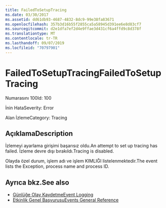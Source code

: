```yaml
---
title: FailedToSetupTracing
ms.date: 03/30/2017
ms.assetid: dd61db93-4687-4832-8dc9-99e38fa83671
ms.openlocfilehash: 357b3d16b55f2855ca5a58945d391ee6e8d83cf7
ms.sourcegitcommit: d2e1dfa7ef2d4e9ffae3d431cf6a4ffd9c8d378f
ms.translationtype: MT
ms.contentlocale: tr-TR
ms.lasthandoff: 09/07/2019
ms.locfileid: "70797901"
---
```

# <a name="failedtosetuptracing"></a><span data-ttu-id="ad2f4-102">FailedToSetupTracing</span><span class="sxs-lookup"><span data-stu-id="ad2f4-102">FailedToSetupTracing</span></span>
<span data-ttu-id="ad2f4-103">Numarasını 100</span><span class="sxs-lookup"><span data-stu-id="ad2f4-103">Id: 100</span></span>  
  
 <span data-ttu-id="ad2f4-104">İnin Hata</span><span class="sxs-lookup"><span data-stu-id="ad2f4-104">Severity: Error</span></span>  
  
 <span data-ttu-id="ad2f4-105">Alan İzleme</span><span class="sxs-lookup"><span data-stu-id="ad2f4-105">Category: Tracing</span></span>  
  
## <a name="description"></a><span data-ttu-id="ad2f4-106">Açıklama</span><span class="sxs-lookup"><span data-stu-id="ad2f4-106">Description</span></span>  
 <span data-ttu-id="ad2f4-107">İzlemeyi ayarlama girişimi başarısız oldu.</span><span class="sxs-lookup"><span data-stu-id="ad2f4-107">An attempt to set up tracing has failed.</span></span> <span data-ttu-id="ad2f4-108">İzleme devre dışı bırakıldı.</span><span class="sxs-lookup"><span data-stu-id="ad2f4-108">Tracing is disabled.</span></span>  
  
 <span data-ttu-id="ad2f4-109">Olayda özel durum, işlem adı ve işlem KIMLIĞI listelenmektedir.</span><span class="sxs-lookup"><span data-stu-id="ad2f4-109">The event lists the Exception, process name and process ID.</span></span>  
  
## <a name="see-also"></a><span data-ttu-id="ad2f4-110">Ayrıca bkz.</span><span class="sxs-lookup"><span data-stu-id="ad2f4-110">See also</span></span>

- [<span data-ttu-id="ad2f4-111">Günlüğe Olay Kaydetme</span><span class="sxs-lookup"><span data-stu-id="ad2f4-111">Event Logging</span></span>](index.md)
- [<span data-ttu-id="ad2f4-112">Etkinlik Genel Başvurusu</span><span class="sxs-lookup"><span data-stu-id="ad2f4-112">Events General Reference</span></span>](events-general-reference.md)
